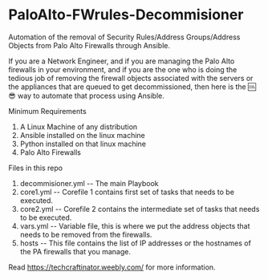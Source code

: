 # PaloAlto-FWrules-Decommisioner
Automation of the removal of Security Rules/Address Groups/Address Objects from Palo Alto Firewalls through Ansible.

If you are a Network Engineer, and if you are managing the Palo Alto firewalls in your environment, and if you are the one who is doing the tedious job of removing the firewall objects associated with the servers or the appliances that are queued to get decommissioned, then here is the 🆒😎 way to automate that process using Ansible.

Minimum Requirements
1. A Linux Machine of any distribution
2. Ansible installed on the linux machine
3. Python installed on that linux machine
4. Palo Alto Firewalls

Files in this repo
1. decommisioner.yml  -- The main Playbook
2. core1.yml  -- Corefile 1 contains first set of tasks that needs to be executed.
3. core2.yml  -- Corefile 2 contains the intermediate set of tasks that needs to be executed.
4. vars.yml  -- Variable file, this is where we put the address objects that needs to be removed from the firewalls.
5. hosts  -- This file contains the list of IP addresses or the hostnames of the PA firewalls that you manage.

Read https://techcraftinator.weebly.com/ for more information.
